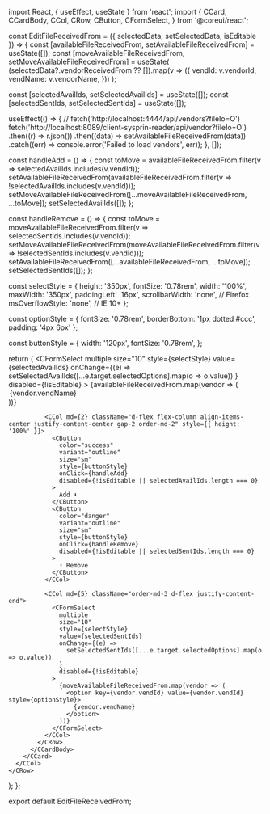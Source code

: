 import React, { useEffect, useState } from 'react';
import {
  CCard,
  CCardBody,
  CCol,
  CRow,
  CButton,
  CFormSelect,
} from '@coreui/react';

const EditFileReceivedFrom = ({ selectedData, setSelectedData, isEditable }) => {
  const [availableFileReceivedFrom, setAvailableFileReceivedFrom] = useState([]);
  const [moveAvailableFileReceivedFrom, setMoveAvailableFileReceivedFrom] = useState(
    (selectedData?.vendorReceivedFrom ?? []).map(v => ({
      vendId: v.vendorId,
      vendName: v.vendorName,
    }))
  );

  const [selectedAvailIds, setSelectedAvailIds] = useState([]);
  const [selectedSentIds, setSelectedSentIds] = useState([]);

  useEffect(() => {
   // fetch('http://localhost:4444/api/vendors?fileIo=O')
      fetch('http://localhost:8089/client-sysprin-reader/api/vendor?fileIo=O')
      .then((r) => r.json())
      .then((data) => setAvailableFileReceivedFrom(data))
      .catch((err) => console.error('Failed to load vendors', err));
  }, []);

  const handleAdd = () => {
    const toMove = availableFileReceivedFrom.filter(v => selectedAvailIds.includes(v.vendId));
    setAvailableFileReceivedFrom(availableFileReceivedFrom.filter(v => !selectedAvailIds.includes(v.vendId)));
    setMoveAvailableFileReceivedFrom([...moveAvailableFileReceivedFrom, ...toMove]);
    setSelectedAvailIds([]);
  };

  const handleRemove = () => {
    const toMove = moveAvailableFileReceivedFrom.filter(v => selectedSentIds.includes(v.vendId));
    setMoveAvailableFileReceivedFrom(moveAvailableFileReceivedFrom.filter(v => !selectedSentIds.includes(v.vendId)));
    setAvailableFileReceivedFrom([...availableFileReceivedFrom, ...toMove]);
    setSelectedSentIds([]);
  };

  const selectStyle = {
    height: '350px',
    fontSize: '0.78rem',
    width: '100%',
    maxWidth: '350px',
    paddingLeft: '16px',
    scrollbarWidth: 'none',         // Firefox
    msOverflowStyle: 'none',        // IE 10+
  };

  const optionStyle = {
    fontSize: '0.78rem',
    borderBottom: '1px dotted #ccc',
    padding: '4px 6px'
  };

  const buttonStyle = {
    width: '120px',
    fontSize: '0.78rem',
  };

  return (
    <CRow>
      <CCol xs={12}>
        <CCard className="mb-4">
          <CCardBody>
            <CRow className="align-items-center">
              <CCol md={5} className="order-md-1">
                <CFormSelect
                  multiple
                  size="10"
                  style={selectStyle}
                  value={selectedAvailIds}
                  onChange={(e) =>
                    setSelectedAvailIds([...e.target.selectedOptions].map(o => o.value))
                  }
                  disabled={!isEditable}
                >
                  {availableFileReceivedFrom.map(vendor => (
                    <option key={vendor.vendId} value={vendor.vendId} style={optionStyle}>
                      {vendor.vendName}
                    </option>
                  ))}
                </CFormSelect>
              </CCol>

              <CCol md={2} className="d-flex flex-column align-items-center justify-content-center gap-2 order-md-2" style={{ height: '100%' }}>
                <CButton
                  color="success"
                  variant="outline"
                  size="sm"
                  style={buttonStyle}
                  onClick={handleAdd}
                  disabled={!isEditable || selectedAvailIds.length === 0}
                >
                  Add ⬇️
                </CButton>
                <CButton
                  color="danger"
                  variant="outline"
                  size="sm"
                  style={buttonStyle}
                  onClick={handleRemove}
                  disabled={!isEditable || selectedSentIds.length === 0}
                >
                  ⬆️ Remove
                </CButton>
              </CCol>

              <CCol md={5} className="order-md-3 d-flex justify-content-end">          
                <CFormSelect
                  multiple
                  size="10"
                  style={selectStyle}
                  value={selectedSentIds}
                  onChange={(e) =>
                    setSelectedSentIds([...e.target.selectedOptions].map(o => o.value))
                  }
                  disabled={!isEditable}
                >
                  {moveAvailableFileReceivedFrom.map(vendor => (
                    <option key={vendor.vendId} value={vendor.vendId} style={optionStyle}>
                      {vendor.vendName}
                    </option>
                  ))}
                </CFormSelect>
              </CCol>
            </CRow>
          </CCardBody>
        </CCard>
      </CCol>
    </CRow>
  );
};

export default EditFileReceivedFrom;
